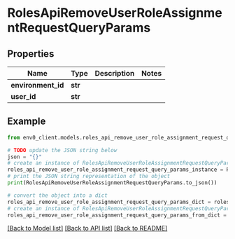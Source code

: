 # RolesApiRemoveUserRoleAssignmentRequestQueryParams


## Properties

Name | Type | Description | Notes
------------ | ------------- | ------------- | -------------
**environment_id** | **str** |  | 
**user_id** | **str** |  | 

## Example

```python
from env0_client.models.roles_api_remove_user_role_assignment_request_query_params import RolesApiRemoveUserRoleAssignmentRequestQueryParams

# TODO update the JSON string below
json = "{}"
# create an instance of RolesApiRemoveUserRoleAssignmentRequestQueryParams from a JSON string
roles_api_remove_user_role_assignment_request_query_params_instance = RolesApiRemoveUserRoleAssignmentRequestQueryParams.from_json(json)
# print the JSON string representation of the object
print(RolesApiRemoveUserRoleAssignmentRequestQueryParams.to_json())

# convert the object into a dict
roles_api_remove_user_role_assignment_request_query_params_dict = roles_api_remove_user_role_assignment_request_query_params_instance.to_dict()
# create an instance of RolesApiRemoveUserRoleAssignmentRequestQueryParams from a dict
roles_api_remove_user_role_assignment_request_query_params_from_dict = RolesApiRemoveUserRoleAssignmentRequestQueryParams.from_dict(roles_api_remove_user_role_assignment_request_query_params_dict)
```
[[Back to Model list]](../README.md#documentation-for-models) [[Back to API list]](../README.md#documentation-for-api-endpoints) [[Back to README]](../README.md)


